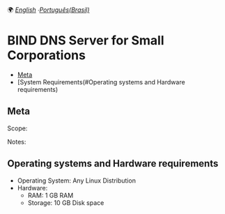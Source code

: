 🌍
*[English](README.md) ∙[Português(Brasil)](README-pt-BR.md)*

# BIND DNS Server for Small Corporations

- [Meta](#Meta)
- [System Requirements(#Operating systems and Hardware requirements)

## Meta

Scope:

Notes:


## Operating systems and Hardware requirements

- Operating System: Any Linux Distribution
- Hardware:
  - RAM: 1 GB RAM
  - Storage: 10 GB Disk space
